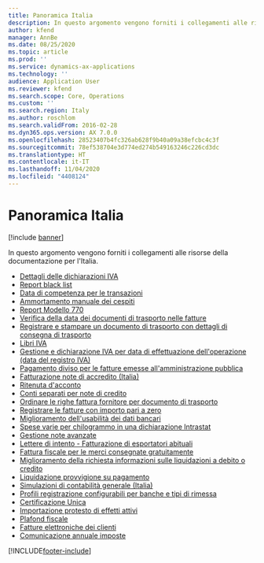 ```yaml
---
title: Panoramica Italia
description: In questo argomento vengono forniti i collegamenti alle risorse della documentazione Microsoft Dynamics 365 Finance per l'Italia.
author: kfend
manager: AnnBe
ms.date: 08/25/2020
ms.topic: article
ms.prod: ''
ms.service: dynamics-ax-applications
ms.technology: ''
audience: Application User
ms.reviewer: kfend
ms.search.scope: Core, Operations
ms.custom: ''
ms.search.region: Italy
ms.author: roschlom
ms.search.validFrom: 2016-02-28
ms.dyn365.ops.version: AX 7.0.0
ms.openlocfilehash: 28523407b4fc326ab628f9b40a09a38efcbc4c3f
ms.sourcegitcommit: 78ef538704e3d774ed274b549163246c226cd3dc
ms.translationtype: HT
ms.contentlocale: it-IT
ms.lasthandoff: 11/04/2020
ms.locfileid: "4408124"
---
```

# <a name="italy-overview"></a>Panoramica Italia

[!include [banner](../includes/banner.md)]

In questo argomento vengono forniti i collegamenti alle risorse della documentazione per l'Italia. 

- [Dettagli delle dichiarazioni IVA](emea-ita-vat-statements-details.md)
- [Report black list](emea-ita-black-list-report.md)
- [Data di competenza per le transazioni](emea-ita-competence-date.md)
- [Ammortamento manuale dei cespiti](emea-ita-depreciation-of-fixed-assets.md)
- [Report Modello 770](emea-ita-modello770.md)
- [Verifica della data dei documenti di trasporto nelle fatture](emea-ita-packing-slip-date-verification-on-invoice.md)
- [Registrare e stampare un documento di trasporto con dettagli di consegna di trasporto](emea-ita-packing-slip.md)
- [Libri IVA](emea-ita-fiscal-books.md)
- [Gestione e dichiarazione IVA per data di effettuazione dell'operazione (data del registro IVA)](emea-ita-vat-management.md)
- [Pagamento diviso per le fatture emesse all'amministrazione pubblica](emea-ita-split-payment-invoices-issued-public-administration.md)
- [Fatturazione note di accredito (Italia)](emea-ita-credit-invoicing.md)
- [Ritenuta d'acconto](emea-ita-withholding-tax.md)
- [Conti separati per note di credito](emea-ita-exil-separate-account-credit.md)
- [Ordinare le righe fattura fornitore per documento di trasporto](emea-ita-exil-invoicing-packing-slips.md)
- [Registrare le fatture con importo pari a zero](emea-ita-exil-zero-invoice-posting.md)
- [Miglioramento dell'usabilità dei dati bancari](emea-ita-exil-bank-accounts-setup.md)
- [Spese varie per chilogrammo in una dichiarazione Intrastat](emea-ita-exil-misc-charges-intrastat.md)
- [Gestione note avanzate](emea-ita-exil-structured-notes.md)
- [Lettere di intento - Fatturazione di esportatori abituali](emea-ita-exil-intent-letter.md)
- [Fattura fiscale per le merci consegnate gratuitamente](emea-ita-exil-goods-for-free.md)
- [Miglioramento della richiesta informazioni sulle liquidazioni a debito o credito](emea-ita-exil-improved-inquiry-settlement.md)
- [Liquidazione provvigione su pagamento](emea-ita-exil-commission-settlement.md)
- [Simulazioni di contabilità generale (Italia)](emea-ita-exil-general-ledger-simulations.md)
- [Profili registrazione configurabili per banche e tipi di rimessa](emea-ita-exil-bank-remittance.md)
- [Certificazione Unica](emea-ita-exil-unique-certification.md)
- [Importazione protesto di effetti attivi](emea-ita-exil-protest-boe.md)
- [Plafond fiscale](emea-ita-exil-tax-plafond.md)
- [Fatture elettroniche dei clienti](emea-ita-e-invoices.md)
- [Comunicazione annuale imposte](emea-ita-yearly-tax-communication.md)


[!INCLUDE[footer-include](../../includes/footer-banner.md)]